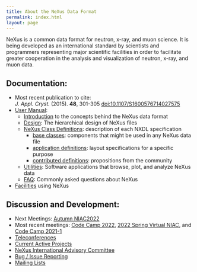 ```yaml
---
title: About the NeXus Data Format
permalink: index.html
layout: page
---
```


NeXus is a common data format for neutron, x-ray, and muon science. It
is being developed as an international standard by scientists and
programmers representing major scientific facilities in order to
facilitate greater cooperation in the analysis and visualization of
neutron, x-ray, and muon data.

## Documentation:  
* Most recent publication to cite:  
   *J. Appl. Cryst.* (2015). **48**, 301-305 [doi:10.1107/S1600576714027575](https://doi.org/10.1107/S1600576714027575)
* [User Manual](https://manual.nexusformat.org/user_manual.html):
  * [Introduction](https://manual.nexusformat.org/introduction.html) to the concepts behind the NeXus data format
  * [Design](https://manual.nexusformat.org/design.html): The hierarchical design of NeXus files
  * [NeXus Class Definitions](https://manual.nexusformat.org/classes/index.html): description of each NXDL specification
    * [base classes](https://manual.nexusformat.org/classes/base_classes/index.html): components that might be used in any NeXus data file
    * [application definitions](https://manual.nexusformat.org/classes/applications/index.html): layout specifications for a specific purpose
    * [contributed definitions](https://manual.nexusformat.org/classes/contributed_definitions/index.html): propositions from the community
  * [Utilities](https://manual.nexusformat.org/utilities.html): Software applications that browse, plot, and analyze NeXus data
  * [FAQ](https://manual.nexusformat.org/faq.html): Commonly asked questions about NeXus
* [Facilities](Facilities.html "wikilink") using NeXus

## Discussion and Development:
* Next Meetings: [Autumn NIAC2022](NIAC2022.html)
* Most recent meetings: [Code Camp 2022](CodeCamp2022.html), [2022 Spring Virtual NIAC](NIAC2022_spring.html), and [Code Camp 2021-1](CodeCamp2021-1.html)
* [Teleconferences](Teleconferences.html "wikilink")
* [Current Active Projects](ActiveProjects.html "wikilink")
* [NeXus International Advisory Committee](NIAC.html "wikilink")
* [Bug / Issue Reporting](IssueReporting.html "wikilink")
* [Mailing Lists](https://manual.nexusformat.org/mailinglist.html)
